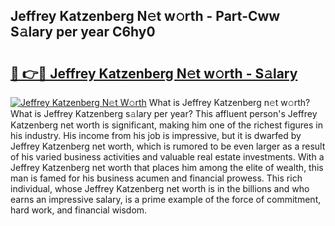 ## Jeffrey Katzenberg N𝚎t w𝚘rth - Part-Cww S𝚊lary per year C6hy0

# <h2><a href="http://gc3dc0.nevu.top/?p=Jeffrey+Katzenberg">🔗 👉🔴 Jeffrey Katzenberg N𝚎t w𝚘rth - S𝚊lary</a></h2>

[![Jeffrey Katzenberg N𝚎t W𝚘rth](https://i.imgur.com/Oavwk0R.jpeg)](http://gc3dc0.nevu.top/?p=Jeffrey+Katzenberg)
What is Jeffrey Katzenberg n𝚎t w𝚘rth? What is Jeffrey Katzenberg s𝚊lary per year?
This affluent person's Jeffrey Katzenberg net worth is significant, making him one of the richest figures in his industry. His income from his job is impressive, but it is dwarfed by Jeffrey Katzenberg net worth, which is rumored to be even larger as a result of his varied business activities and valuable real estate investments. With a Jeffrey Katzenberg net worth that places him among the elite of wealth, this man is famed for his business acumen and financial prowess. This rich individual, whose Jeffrey Katzenberg net worth is in the billions and who earns an impressive salary, is a prime example of the force of commitment, hard work, and financial wisdom.
